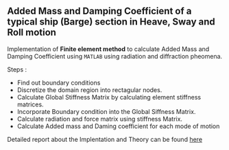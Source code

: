 ## Added Mass and Damping Coefficient of a typical ship (Barge) section in Heave, Sway and Roll motion
Implementation of **Finite element method** to calculate Added Mass and Damping Coefficient using `MATLAB` using radiation and diffraction pheomena.

Steps :
- Find out boundary conditions
- Discretize the domain region into rectagular nodes.
- Calculate Global Stiffness Matrix by calculating element stiffness matrices.
- Incorporate Boundary condition into the Global Siffness Matrix.
- Calculate radiation and force matrix using stiffness Matrix.
- Calculate Added mass and Daming coefficient for each mode of motion

Detailed report about the Implentation and Theory can be found [here]()
